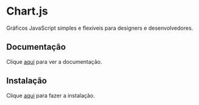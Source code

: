 # Chart.js

Gráficos JavaScript simples e flexíveis para designers e desenvolvedores.

## Documentação

Clique [aqui](https://github.com/chartjs/Chart.js) para ver a documentação.

## Instalação

Clique [aqui](https://www.npmjs.com/package/chart.js) para fazer a instalação.
